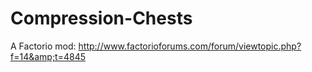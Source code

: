 # Compression-Chests
A Factorio mod: http://www.factorioforums.com/forum/viewtopic.php?f=14&amp;t=4845
